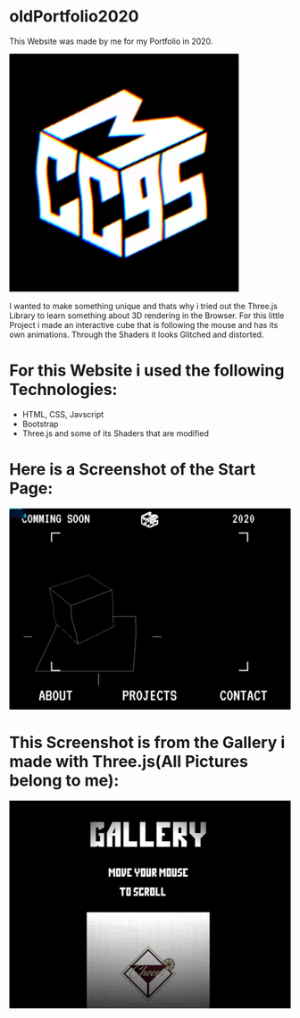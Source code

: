 # oldPortfolio2020
This Website was made by me for my Portfolio in 2020.

![screenshot2](https://github.com/QuekZ/oldPortfolio2020/blob/main/images/screenshot2.PNG?raw=true)

I wanted to make something unique and thats why i tried out the Three.js Library to learn something about 3D rendering in the Browser. For this little Project i made an interactive cube that is following the mouse and has its own animations. Through the Shaders it looks Glitched and distorted.

# For this Website i used the following Technologies: 
* HTML, CSS, Javscript 
* Bootstrap
* Three.js and some of its Shaders that are modified

# Here is a Screenshot of the Start Page:

![screenshot1](https://github.com/QuekZ/oldPortfolio2020/blob/main/images/screenshot1.PNG?raw=true)

# This Screenshot is from the Gallery i made with Three.js(All Pictures belong to me):

![screenshot3](https://github.com/QuekZ/oldPortfolio2020/blob/main/images/screenshot3.PNG?raw=true)
            

